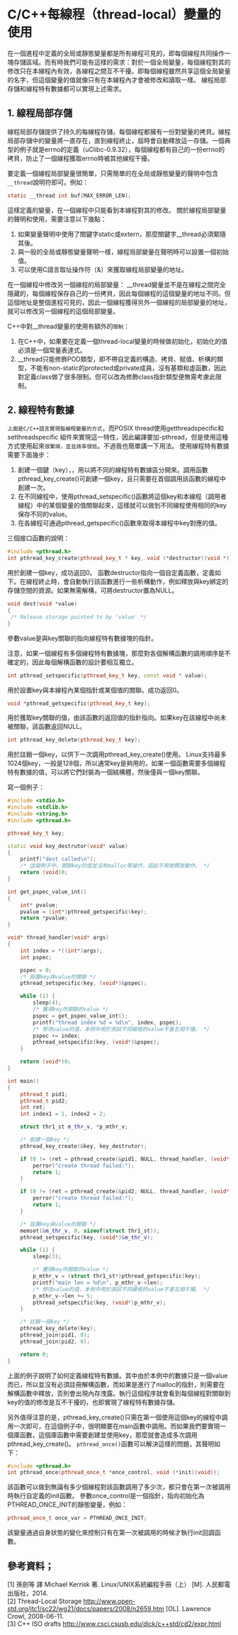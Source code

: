 # C/C++每線程（thread-local）變量的使用


在一個進程中定義的全局或靜態變量都是所有線程可見的，即每個線程共同操作一塊存儲區域。而有時我們可能有這樣的需求：對於一個全局變量，每個線程對其的修改只在本線程內有效，各線程之間互不干擾。即每個線程雖然共享這個全局變量的名字，但這個變量的值就像只有在本線程內才會被修改和讀取一樣。
線程局部存儲和線程特有數據都可以實現上述需求。

## 1. 線程局部存儲


線程局部存儲提供了持久的每線程存儲，每個線程都擁有一份對變量的拷貝。線程局部存儲中的變量將一直存在，直到線程終止，屆時會自動釋放這一存儲。一個典型的例子就是errno的定義（uClibc-0.9.32），每個線程都有自己的一份errno的拷貝，防止了一個線程獲取errno時被其他線程干擾。

要定義一個線程局部變量很簡單，只需簡單的在全局或靜態變量的聲明中包含`__thread`說明符即可。例如：

```c
static __thread int buf[MAX_ERROR_LEN];  
```

這樣定義的變量，在一個線程中只能看到本線程對其的修改。
關於線程局部變量的聲明和使用，需要注意以下幾點：

1. 如果變量聲明中使用了關鍵字static或extern，那麼關鍵字__thread必須緊隨其後。
2. 與一般的全局或靜態變量聲明一樣，線程局部變量在聲明時可以設置一個初始值。
3. 可以使用C語言取址操作符（&）來獲取線程局部變量的地址。

在一個線程中修改另一個線程的局部變量：
__thread變量並不是在線程之間完全隱藏的，每個線程保存自己的一份拷貝，因此每個線程的這個變量的地址不同。但這個地址是整個進程可見的，因此一個線程獲得另外一個線程的局部變量的地址，就可以修改另一個線程的這個局部變量。


C++中對__thread變量的使用有額外的`限制`：

1. 在C++中，如果要在定義一個thread-local變量的時候做初始化，初始化的值必須是一個常量表達式。 
2. __thread只能修飾POD類型，即不帶自定義的構造、拷貝、賦值、析構的類型，不能有non-static的protected或private成員，沒有基類和虛函數，因此對定義class做了很多限制。但可以改為修飾class指針類型便無需考慮此限制。

## 2. 線程特有數據

`上面是C/C++語言實現每線程變量的方式`，而POSIX thread使用getthreadspecific和setthreadspecific 組件來實現這一特性，因此編譯要加-pthread，但是使用這種方式使用起來`很繁瑣，並且效率很低`。不過我也簡單講一下用法。
使用線程特有數據需要下面幾步：

1. 創建一個鍵（key），，用以將不同的線程特有數據區分開來。調用函數pthread_key_create()可創建一個key，且只需要在首個調用該函數的線程中創建一次。
2. 在不同線程中，使用pthread_setspecific()函數將這個key和本線程（調用者線程）中的某個變量的值關聯起來，這樣就可以做到不同線程使用相同的key保存不同的value。
3. 在各線程可通過pthread_getspecific()函數來取得本線程中key對應的值。

三個接口函數的說明：


```cpp
#include <pthread.h>  
int pthread_key_create(pthread_key_t * key, void (*destructor)(void *));  
```


用於創建一個key，成功返回0。
函數destructor指向一個自定義函數，定義如下。在線程終止時，會自動執行該函數進行一些析構動作，例如釋放與key綁定的存儲空間的資源。如果無需解構，可將destructor置為NULL。
```cpp
void dest(void *value)
{
 /* Release storage pointed to by 'value' */
}
```

參數value是與key關聯的指向線程特有數據塊的指針。

注意，如果一個線程有多個線程特有數據塊，那麼對各個解構函數的調用順序是不確定的，因此每個解構函數的設計要相互獨立。

```cpp
int pthread_setspecific(pthread_key_t key, const void * value);  
```

用於設置key與本線程內某個指針或某個值的關聯。成功返回0。

```cpp
void *pthread_getspecific(pthread_key_t key);  
```

用於獲取key關聯的值，由該函數的返回值的指針指向。如果key在該線程中尚未被關聯，該函數返回NULL。

```cpp
int pthread_key_delete(pthread_key_t key);  
```

用於註銷一個key，以供下一次調用pthread_key_create()使用。
Linux支持最多1024個key，一般是128個，所以通常key是夠用的，如果一個函數需要多個線程特有數據的值，可以將它們封裝為一個結構體，然後僅與一個key關聯。

寫一個例子：



```cpp
#include <stdio.h>
#include <stdlib.h>
#include <string.h>
#include <pthread.h>

pthread_key_t key;

static void key_destrutor(void* value)
{
    printf("dest called\n");
    /* 這個例子中，關聯key的值並沒有malloc等操作，因此不用做釋放動作。 */
    return (void)0;
}

int get_pspec_value_int()
{
    int* pvalue;
    pvalue = (int*)pthread_getspecific(key);
    return *pvalue;
}

void* thread_handler(void* args)
{
    int index = *((int*)args);
    int pspec;

    pspec = 0;
    /* 設置key與value的關聯 */
    pthread_setspecific(key, (void*)&pspec);

    while (1) {
        sleep(4);
        /* 獲得key所關聯的value */
        pspec = get_pspec_value_int();
        printf("thread index %d = %d\n", index, pspec);
        /* 修改value的值，本例中用於測試不同線程的value不會互相干擾。 */
        pspec += index;
        pthread_setspecific(key, (void*)&pspec);
    }

    return (void*)0;
}

int main()
{
    pthread_t pid1;
    pthread_t pid2;
    int ret;
    int index1 = 1, index2 = 2;

    struct thr1_st m_thr_v, *p_mthr_v;

    /* 創建一個key */
    pthread_key_create(&key, key_destrutor);

    if (0 != (ret = pthread_create(&pid1, NULL, thread_handler, (void*)&index1))) {
        perror("create thread failed:");
        return 1;
    }

    if (0 != (ret = pthread_create(&pid2, NULL, thread_handler, (void*)&index2))) {
        perror("create thread failed:");
        return 1;
    }

    /* 設置key與value的關聯 */
    memset(&m_thr_v, 0, sizeof(struct thr1_st));
    pthread_setspecific(key, (void*)&m_thr_v);

    while (1) {
        sleep(3);

        /* 獲得key所關聯的value */
        p_mthr_v = (struct thr1_st*)pthread_getspecific(key);
        printf("main len = %d\n", p_mthr_v->len);
        /* 修改value的值，本例中用於測試不同線程的value不會互相干擾。 */
        p_mthr_v->len += 5;
        pthread_setspecific(key, (void*)p_mthr_v);
    }

    /* 註銷一個key */
    pthread_key_delete(key);
    pthread_join(pid1, 0);
    pthread_join(pid2, 0);

    return 0;
}
```

上面的例子說明了如何定義線程特有數據。其中由於本例中的數據只是一個value而已，所以並沒有必須註冊解構函數，而如果是進行了malloc的指針，則需要在解構函數中釋放，否則會出現內存洩露。執行這個程序就會看到每個線程對關聯到key的值的修改是互不干擾的，也即實現了線程特有數據存儲。

另外值得注意的是，pthread_key_create()只需在第一個使用這個key的線程中調用一次即可，在這個例子中，很明顯要在main函數中調用。而如果我們要實現一個庫函數，這個庫函數中需要創建並使用key，那麼就會造成多次調用pthread_key_create()。
`pthread_once()`函數可以解決這樣的問題，其聲明如下：

```cpp
#include <pthread.h>  
int pthread_once(pthread_once_t *once_control, void (*init)(void)); 
```

該函數可以做到無論有多少個線程對該函數調用了多少次，都只會在第一次被調用時執行自定義的init函數。
參數once_control是一個指針，指向初始化為PTHREAD_ONCE_INIT的靜態變量，例如：

```cpp
pthread_once_t once_var = PTHREAD_ONCE_INIT;  
```

該變量通過自身狀態的變化來控制只有在第一次被調用的時候才執行init回調函數。

## 參考資料；

[1] 孫劍等 譯 Michael Kerrisk 著. Linux/UNIX系統編程手冊（上） [M]. 人民郵電出版社，2014.<br>
[2] Thread-Local Storage http://www.open-std.org/jtc1/sc22/wg21/docs/papers/2008/n2659.htm [OL]. Lawrence Crowl, 2008-06-11.<br>
[3] C++ ISO drafts http://www.csci.csusb.edu/dick/c++std/cd2/expr.html

